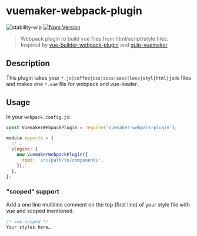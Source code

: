 # vuemaker-webpack-plugin

![stability-wip](https://img.shields.io/badge/stability-work_in_progress-lightgrey.svg?style=flat-square)
[![Npm Version](https://img.shields.io/npm/v/vuemaker-webpack-plugin.svg?style=flat-square)](https://www.npmjs.com/package/vuemaker-webpack-plugin)

> Webpack plugin to build vue files from html/script/style files.<br>
> Inspired by [vue-builder-webpack-plugin](https://github.com/pksunkara/vue-builder-webpack-plugin) and [gulp-vuemaker](https://github.com/thierrymichel/gulp-vuemaker)

## Description

This plugin takes your `*.js|coffee|css|scss|sass|less|styl|html|jade` files and makes one `*.vue` file for webpack and vue-loader.

## Usage

In your `webpack.config.js`:

```js
const VuemakerWebpackPlugin = require('vuemaker-webpack-plugin');

module.exports = {
  // …
  plugins: [
    new VuemakerWebpackPlugin({
      root: 'src/path/to/components',
    }),
  ],
};
```

### "scoped" support

Add a one line multiline comment on the top (first line) of your style file with vue and scoped mentioned.

```css
/* vue:scoped */
Your styles here…
```
